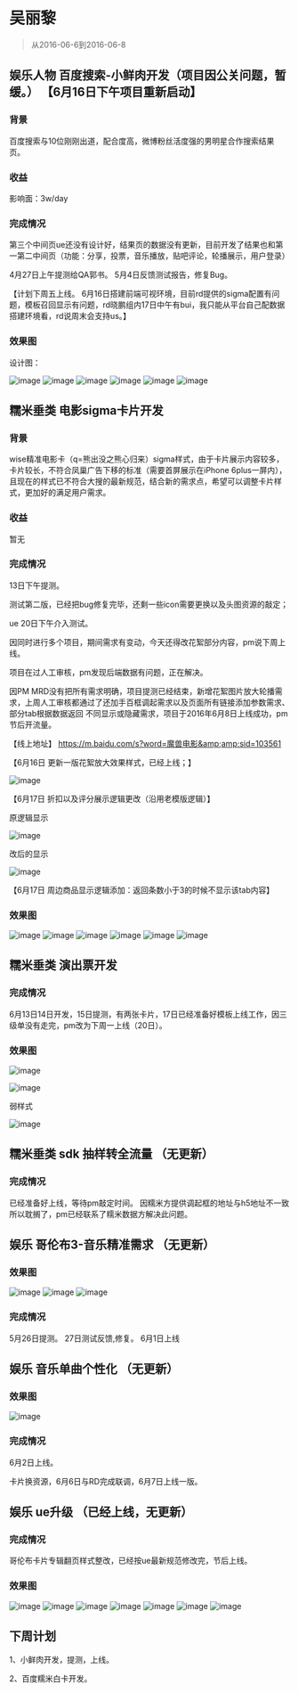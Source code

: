 # 吴丽黎 

> 从2016-06-6到2016-06-8

## 娱乐人物             百度搜索-小鲜肉开发（项目因公关问题，暂缓。） 【6月16日下午项目重新启动】

### 背景

百度搜索与10位刚刚出道，配合度高，微博粉丝活度强的男明星合作搜索结果页。

### 收益

影响面：3w/day

### 完成情况

第三个中间页ue还没有设计好，结果页的数据没有更新，目前开发了结果也和第一第二中间页（功能：分享，投票，音乐播放，贴吧评论，轮播展示，用户登录）

4月27日上午提测给QA郭书。
5月4日反馈测试报告，修复Bug。

【计划下周五上线。    6月16日搭建前端可视环境，目前rd提供的sigma配置有问题，模板召回显示有问题，rd晓鹏组内17日中午有bui，我只能从平台自己配数据搭建环境看，rd说周末会支持us。】

### 效果图
设计图：

![image](http://gitlab.baidu.com/psfe/ala-weeklyreport/uploads/1b34f29cdb6c25fb069818d993a3910f/image.png)
![image](http://gitlab.baidu.com/psfe/ala-weeklyreport/uploads/cb5fc0e5a7e83c9ee8d4a9d163ba918b/image.png)
![image](http://gitlab.baidu.com/psfe/ala-weeklyreport/uploads/ea55d8526e92d5fdb927956ae1221eb9/image.png)
![image](http://gitlab.baidu.com/psfe/ala-weeklyreport/uploads/8c224dd44b737cf11fba10b46326d3cf/image.png)
![image](http://gitlab.baidu.com/psfe/ala-weeklyreport/uploads/606add2028ebba8c8fb480ca7d1f4631/image.png)
![image](http://gitlab.baidu.com/psfe/ala-weeklyreport/uploads/95372a13e6247bc5be0ef4806eed6dd1/image.png)

## 糯米垂类        电影sigma卡片开发   

### 背景

wise精准电影卡（q=熊出没之熊心归来）sigma样式，由于卡片展示内容较多，卡片较长，不符合凤巢广告下移的标准（需要首屏展示在iPhone 6plus一屏内），
且现在的样式已不符合大搜的最新规范，结合新的需求点，希望可以调整卡片样式，更加好的满足用户需求。

### 收益

暂无

### 完成情况
13日下午提测。

测试第二版，已经把bug修复完毕，还剩一些icon需要更换以及头图资源的敲定；

ue 20日下午介入测试。

因同时进行多个项目，期间需求有变动，今天还得改花絮部分内容，pm说下周上线。

项目在过人工审核，pm发现后端数据有问题，正在解决。

因PM MRD没有把所有需求明确，项目提测已经结束，新增花絮图片放大轮播需求，上周人工审核都通过了还加手百框调起需求以及页面所有链接添加参数需求、部分tab根据数据返回
不同显示或隐藏需求，项目于2016年6月8日上线成功，pm节后开流量。

【线上地址】
https://m.baidu.com/s?word=魔兽电影&amp;amp;sid=103561

【6月16日 更新一版花絮放大效果样式，已经上线；】

![image](http://gitlab.baidu.com/psfe/ala-weeklyreport/uploads/e8c6dce0202069bb871aeb595b934be7/image.png)

【6月17日 折扣以及评分展示逻辑更改（沿用老模版逻辑）】

原逻辑显示

![image](http://gitlab.baidu.com/psfe/ala-weeklyreport/uploads/829a83f300382c7a64fcb30613bc4dce/image.png)

改后的显示

![image](http://gitlab.baidu.com/psfe/ala-weeklyreport/uploads/1e4f7abd3b7b6f268522e1f1d0686bf9/image.png)

【6月17日 周边商品显示逻辑添加：返回条数小于3的时候不显示该tab内容】

### 效果图

![image](http://gitlab.baidu.com/psfe/ala-weeklyreport/uploads/b4d7220daafcbebafe0abee768a47292/image.png)
![image](http://gitlab.baidu.com/psfe/ala-weeklyreport/uploads/373248bdc0b5bc41d40c9a56b67c44b9/image.png)
![image](http://gitlab.baidu.com/psfe/ala-weeklyreport/uploads/e9b7babf494dc9fbed449a8d91428c1d/image.png)
![image](http://gitlab.baidu.com/psfe/ala-weeklyreport/uploads/18fd7a2c3f9f16284d7a3348641c3f06/image.png)
![image](http://gitlab.baidu.com/psfe/ala-weeklyreport/uploads/3119dd9e0f26b52b2b012f615bcea6f5/image.png)
![image](http://gitlab.baidu.com/psfe/ala-weeklyreport/uploads/b9f16a6231989a955f6b2d27df19aaa6/image.png)

## 糯米垂类    演出票开发  

### 完成情况

6月13日14日开发，15日提测，有两张卡片，17日已经准备好模板上线工作，因三级单没有走完，pm改为下周一上线（20日）。

### 效果图

![image](http://gitlab.baidu.com/psfe/ala-weeklyreport/uploads/4163618cffcf6366abbe1fb545dd3bcd/image.png)

![image](http://gitlab.baidu.com/psfe/ala-weeklyreport/uploads/66a12a60de9956091e16e036d0a7ee2c/image.png)

弱样式 

![image](http://gitlab.baidu.com/psfe/ala-weeklyreport/uploads/0f0d5201c97ecc0261e36edfda710cf9/image.png)


## 糯米垂类    sdk 抽样转全流量   （无更新）

### 完成情况

已经准备好上线，等待pm敲定时间。
因糯米方提供调起框的地址与h5地址不一致所以耽搁了，pm已经联系了糯米数据方解决此问题。


## 娱乐          哥伦布3-音乐精准需求    （无更新）

### 效果图
    
![image](http://gitlab.baidu.com/psfe/ala-weeklyreport/uploads/e91671df2040b293b4cefbd24cc8e114/image.png)
![image](http://gitlab.baidu.com/psfe/ala-weeklyreport/uploads/9f6a018ce953fc0f6d7f4c31623f9571/image.png)
![image](http://gitlab.baidu.com/psfe/ala-weeklyreport/uploads/371d6212ddcc385a24cd987329206961/image.png)

### 完成情况

5月26日提测。
27日测试反馈,修复。
6月1日上线

## 娱乐          音乐单曲个性化   （无更新）

### 效果图

![image](http://gitlab.baidu.com/psfe/ala-weeklyreport/uploads/0e0a4b25245efa5c38cb0e7d57045b2d/image.png)

### 完成情况

6月2日上线。

卡片换资源，6月6日与RD完成联调，6月7日上线一版。

## 娱乐          ue升级   （已经上线，无更新）

###  完成情况

哥伦布卡片专辑翻页样式整改，已经按ue最新规范修改完，节后上线。

### 效果图

![image](http://gitlab.baidu.com/psfe/ala-weeklyreport/uploads/323446c8ce41fc447a633dbdc7ef6b0a/image.png)
![image](http://gitlab.baidu.com/psfe/ala-weeklyreport/uploads/c265102f2a0f6c33462a2677b84f4eb8/image.png)
![image](http://gitlab.baidu.com/psfe/ala-weeklyreport/uploads/bc8e0cc3c346cc079456a3ab5bac195c/image.png)
![image](http://gitlab.baidu.com/psfe/ala-weeklyreport/uploads/d85d4d39fd926332b8eafcce4c6fd0aa/image.png)
![image](http://gitlab.baidu.com/psfe/ala-weeklyreport/uploads/5c49a9bd7eec789b94595ba589f9d8b8/image.png)
![image](http://gitlab.baidu.com/psfe/ala-weeklyreport/uploads/8b5890b2badccd0f2b93b4ec937e88f7/image.png)
![image](http://gitlab.baidu.com/psfe/ala-weeklyreport/uploads/a305acca8008ebaecc7c907ad21853a6/image.png)


## 下周计划

1、小鲜肉开发，提测，上线。

2、百度糯米白卡开发。